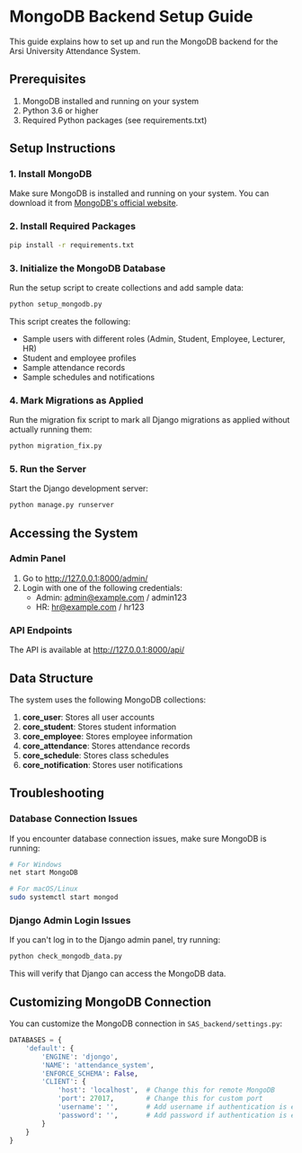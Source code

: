 # MongoDB Backend Setup Guide

This guide explains how to set up and run the MongoDB backend for the Arsi University Attendance System.

## Prerequisites

1. MongoDB installed and running on your system
2. Python 3.6 or higher
3. Required Python packages (see requirements.txt)

## Setup Instructions

### 1. Install MongoDB

Make sure MongoDB is installed and running on your system. You can download it from [MongoDB's official website](https://www.mongodb.com/try/download/community).

### 2. Install Required Packages

```bash
pip install -r requirements.txt
```

### 3. Initialize the MongoDB Database

Run the setup script to create collections and add sample data:

```bash
python setup_mongodb.py
```

This script creates the following:
- Sample users with different roles (Admin, Student, Employee, Lecturer, HR)
- Student and employee profiles
- Sample attendance records
- Sample schedules and notifications

### 4. Mark Migrations as Applied

Run the migration fix script to mark all Django migrations as applied without actually running them:

```bash
python migration_fix.py
```

### 5. Run the Server

Start the Django development server:

```bash
python manage.py runserver
```

## Accessing the System

### Admin Panel

1. Go to http://127.0.0.1:8000/admin/
2. Login with one of the following credentials:
   - Admin: admin@example.com / admin123
   - HR: hr@example.com / hr123

### API Endpoints

The API is available at http://127.0.0.1:8000/api/

## Data Structure

The system uses the following MongoDB collections:

1. **core_user**: Stores all user accounts
2. **core_student**: Stores student information
3. **core_employee**: Stores employee information
4. **core_attendance**: Stores attendance records
5. **core_schedule**: Stores class schedules
6. **core_notification**: Stores user notifications

## Troubleshooting

### Database Connection Issues

If you encounter database connection issues, make sure MongoDB is running:

```bash
# For Windows
net start MongoDB

# For macOS/Linux
sudo systemctl start mongod
```

### Django Admin Login Issues

If you can't log in to the Django admin panel, try running:

```bash
python check_mongodb_data.py
```

This will verify that Django can access the MongoDB data.

## Customizing MongoDB Connection

You can customize the MongoDB connection in `SAS_backend/settings.py`:

```python
DATABASES = {
    'default': {
        'ENGINE': 'djongo',
        'NAME': 'attendance_system',
        'ENFORCE_SCHEMA': False,
        'CLIENT': {
            'host': 'localhost',  # Change this for remote MongoDB
            'port': 27017,        # Change this for custom port
            'username': '',       # Add username if authentication is enabled
            'password': '',       # Add password if authentication is enabled
        }
    }
}
``` 